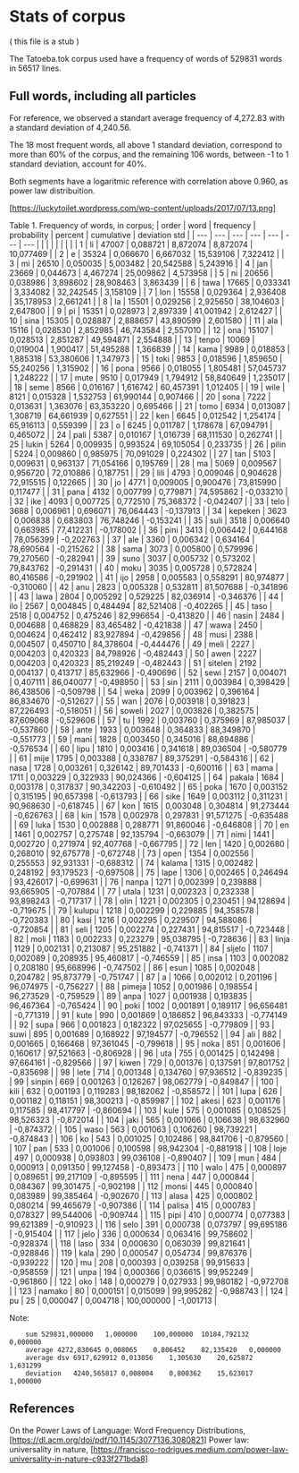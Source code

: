  # Stats of corpus

 ( this file is a stub )
 
 The Tatoeba.tok corpus used have a frequency of words of 529831 words in 56517 lines. 
 
 ## Full words, including all particles

For reference, we observed a standart average frequency of 4,272.83 with a standard deviation of 4,240.56.

The 18 most frequent words, all above 1 standard deviation, correspond to more than 60% of the corpus, 
and the remaining 106 words, between -1 to 1 standard deviation, account for 40%. 

Both segments have a logaritmic reference with correlation above 0.960, as power law distribuition.

[https://luckytoilet.wordpress.com/wp-content/uploads/2017/07/13.png]
 
 Table 1. Frequency of words, in corpus; 
 | order | word | frequency | probability | percent | cumulative | deviation std | 
 | --- | --- | --- | --- | --- | --- | --- |
 | | | | | | |
 | 1 | li | 47007 | 0,088721 | 8,872074 | 8,872074 | 10,077469 | 
 | 2 | e | 35324 | 0,066670 | 6,667032 | 15,539106 | 7,322412 | 
 | 3 | mi | 26510 | 0,050035 | 5,003482 | 20,542588 | 5,243916 | 
 | 4 | jan | 23669 | 0,044673 | 4,467274 | 25,009862 | 4,573958 | 
 | 5 | ni | 20656 | 0,038986 | 3,898602 | 28,908463 | 3,863439 | 
 | 6 | tawa | 17665 | 0,033341 | 3,334082 | 32,242545 | 3,158109 | 
 | 7 | lon | 15558 | 0,029364 | 2,936408 | 35,178953 | 2,661241 | 
 | 8 | la | 15501 | 0,029256 | 2,925650 | 38,104603 | 2,647800 | 
 | 9 | pi | 15351 | 0,028973 | 2,897339 | 41,001942 | 2,612427 | 
 | 10 | sina | 15305 | 0,028887 | 2,888657 | 43,890599 | 2,601580 | 
 | 11 | ala | 15116 | 0,028530 | 2,852985 | 46,743584 | 2,557010 | 
 | 12 | ona | 15107 | 0,028513 | 2,851287 | 49,594871 | 2,554888 | 
 | 13 | tenpo | 10069 | 0,019004 | 1,900417 | 51,495288 | 1,366839 | 
 | 14 | kama | 9989 | 0,018853 | 1,885318 | 53,380606 | 1,347973 | 
 | 15 | toki | 9853 | 0,018596 | 1,859650 | 55,240256 | 1,315902 | 
 | 16 | pona | 9566 | 0,018055 | 1,805481 | 57,045737 | 1,248222 | 
 | 17 | mute | 9510 | 0,017949 | 1,794912 | 58,840649 | 1,235017 | 
 | 18 | seme | 8566 | 0,016167 | 1,616742 | 60,457391 | 1,012405 | 
 | 19 | wile | 8121 | 0,015328 | 1,532753 | 61,990144 | 0,907466 | 
 | 20 | sona | 7222 | 0,013631 | 1,363076 | 63,353220 | 0,695466 | 
 | 21 | tomo | 6934 | 0,013087 | 1,308719 | 64,661939 | 0,627551 | 
 | 22 | ken | 6645 | 0,012542 | 1,254174 | 65,916113 | 0,559399 | 
 | 23 | o | 6245 | 0,011787 | 1,178678 | 67,094791 | 0,465072 | 
 | 24 | pali | 5387 | 0,010167 | 1,016739 | 68,111530 | 0,262741 | 
 | 25 | lukin | 5264 | 0,009935 | 0,993524 | 69,105054 | 0,233735 | 
 | 26 | pilin | 5224 | 0,009860 | 0,985975 | 70,091029 | 0,224302 | 
 | 27 | tan | 5103 | 0,009631 | 0,963137 | 71,054166 | 0,195769 | 
 | 28 | ma | 5069 | 0,009567 | 0,956720 | 72,010886 | 0,187751 | 
 | 29 | lili | 4793 | 0,009046 | 0,904628 | 72,915515 | 0,122665 | 
 | 30 | jo | 4771 | 0,009005 | 0,900476 | 73,815990 | 0,117477 | 
 | 31 | pana | 4132 | 0,007799 | 0,779871 | 74,595862 | -0,033210 | 
 | 32 | ike | 4093 | 0,007725 | 0,772510 | 75,368372 | -0,042407 | 
 | 33 | telo | 3688 | 0,006961 | 0,696071 | 76,064443 | -0,137913 | 
 | 34 | kepeken | 3623 | 0,006838 | 0,683803 | 76,748246 | -0,153241 | 
 | 35 | suli | 3518 | 0,006640 | 0,663985 | 77,412231 | -0,178002 | 
 | 36 | pini | 3413 | 0,006442 | 0,644168 | 78,056399 | -0,202763 | 
 | 37 | ale | 3360 | 0,006342 | 0,634164 | 78,690564 | -0,215262 | 
 | 38 | sama | 3073 | 0,005800 | 0,579996 | 79,270560 | -0,282941 | 
 | 39 | suno | 3037 | 0,005732 | 0,573202 | 79,843762 | -0,291431 | 
 | 40 | moku | 3035 | 0,005728 | 0,572824 | 80,416586 | -0,291902 | 
 | 41 | ijo | 2958 | 0,005583 | 0,558291 | 80,974877 | -0,310060 | 
 | 42 | anu | 2823 | 0,005328 | 0,532811 | 81,507688 | -0,341896 | 
 | 43 | lawa | 2804 | 0,005292 | 0,529225 | 82,036914 | -0,346376 | 
 | 44 | ilo | 2567 | 0,004845 | 0,484494 | 82,521408 | -0,402265 | 
 | 45 | taso | 2518 | 0,004752 | 0,475246 | 82,996654 | -0,413820 | 
 | 46 | nasin | 2484 | 0,004688 | 0,468829 | 83,465482 | -0,421838 | 
 | 47 | wawa | 2450 | 0,004624 | 0,462412 | 83,927894 | -0,429856 | 
 | 48 | musi | 2388 | 0,004507 | 0,450710 | 84,378604 | -0,444476 | 
 | 49 | meli | 2227 | 0,004203 | 0,420323 | 84,798926 | -0,482443 | 
 | 50 | awen | 2227 | 0,004203 | 0,420323 | 85,219249 | -0,482443 | 
 | 51 | sitelen | 2192 | 0,004137 | 0,413717 | 85,632966 | -0,490696 | 
 | 52 | sewi | 2157 | 0,004071 | 0,407111 | 86,040077 | -0,498950 | 
 | 53 | sin | 2111 | 0,003984 | 0,398429 | 86,438506 | -0,509798 | 
 | 54 | weka | 2099 | 0,003962 | 0,396164 | 86,834670 | -0,512627 | 
 | 55 | wan | 2076 | 0,003918 | 0,391823 | 87,226493 | -0,518051 | 
 | 56 | soweli | 2027 | 0,003826 | 0,382575 | 87,609068 | -0,529606 | 
 | 57 | tu | 1992 | 0,003760 | 0,375969 | 87,985037 | -0,537860 | 
 | 58 | ante | 1933 | 0,003648 | 0,364833 | 88,349870 | -0,551773 | 
 | 59 | mani | 1828 | 0,003450 | 0,345016 | 88,694886 | -0,576534 | 
 | 60 | lipu | 1810 | 0,003416 | 0,341618 | 89,036504 | -0,580779 | 
 | 61 | mije | 1795 | 0,003388 | 0,338787 | 89,375291 | -0,584316 | 
 | 62 | nasa | 1728 | 0,003261 | 0,326142 | 89,701433 | -0,600116 | 
 | 63 | mama | 1711 | 0,003229 | 0,322933 | 90,024366 | -0,604125 | 
 | 64 | pakala | 1684 | 0,003178 | 0,317837 | 90,342203 | -0,610492 | 
 | 65 | poka | 1670 | 0,003152 | 0,315195 | 90,657398 | -0,613793 | 
 | 66 | sike | 1649 | 0,003112 | 0,311231 | 90,968630 | -0,618745 | 
 | 67 | kon | 1615 | 0,003048 | 0,304814 | 91,273444 | -0,626763 | 
 | 68 | kin | 1578 | 0,002978 | 0,297831 | 91,571275 | -0,635488 | 
 | 69 | luka | 1530 | 0,002888 | 0,288771 | 91,860046 | -0,646808 | 
 | 70 | en | 1461 | 0,002757 | 0,275748 | 92,135794 | -0,663079 | 
 | 71 | nimi | 1441 | 0,002720 | 0,271974 | 92,407768 | -0,667795 | 
 | 72 | len | 1420 | 0,002680 | 0,268010 | 92,675778 | -0,672748 | 
 | 73 | open | 1354 | 0,002556 | 0,255553 | 92,931331 | -0,688312 | 
 | 74 | kalama | 1315 | 0,002482 | 0,248192 | 93,179523 | -0,697508 | 
 | 75 | lape | 1306 | 0,002465 | 0,246494 | 93,426017 | -0,699631 | 
 | 76 | nanpa | 1271 | 0,002399 | 0,239888 | 93,665905 | -0,707884 | 
 | 77 | utala | 1231 | 0,002323 | 0,232338 | 93,898243 | -0,717317 | 
 | 78 | olin | 1221 | 0,002305 | 0,230451 | 94,128694 | -0,719675 | 
 | 79 | kulupu | 1218 | 0,002299 | 0,229885 | 94,358578 | -0,720383 | 
 | 80 | kasi | 1216 | 0,002295 | 0,229507 | 94,588086 | -0,720854 | 
 | 81 | seli | 1205 | 0,002274 | 0,227431 | 94,815517 | -0,723448 | 
 | 82 | moli | 1183 | 0,002233 | 0,223279 | 95,038795 | -0,728636 | 
 | 83 | linja | 1129 | 0,002131 | 0,213087 | 95,251882 | -0,741371 | 
 | 84 | sijelo | 1107 | 0,002089 | 0,208935 | 95,460817 | -0,746559 | 
 | 85 | insa | 1103 | 0,002082 | 0,208180 | 95,668996 | -0,747502 | 
 | 86 | esun | 1085 | 0,002048 | 0,204782 | 95,873779 | -0,751747 | 
 | 87 | a | 1066 | 0,002012 | 0,201196 | 96,074975 | -0,756227 | 
 | 88 | pimeja | 1052 | 0,001986 | 0,198554 | 96,273529 | -0,759529 | 
 | 89 | anpa | 1027 | 0,001938 | 0,193835 | 96,467364 | -0,765424 | 
 | 90 | poki | 1002 | 0,001891 | 0,189117 | 96,656481 | -0,771319 | 
 | 91 | kute | 990 | 0,001869 | 0,186852 | 96,843333 | -0,774149 | 
 | 92 | supa | 966 | 0,001823 | 0,182322 | 97,025655 | -0,779809 | 
 | 93 | suwi | 895 | 0,001689 | 0,168922 | 97,194577 | -0,796552 | 
 | 94 | ali | 882 | 0,001665 | 0,166468 | 97,361045 | -0,799618 | 
 | 95 | noka | 851 | 0,001606 | 0,160617 | 97,521663 | -0,806928 | 
 | 96 | uta | 755 | 0,001425 | 0,142498 | 97,664161 | -0,829566 | 
 | 97 | kiwen | 729 | 0,001376 | 0,137591 | 97,801752 | -0,835698 | 
 | 98 | lete | 714 | 0,001348 | 0,134760 | 97,936512 | -0,839235 | 
 | 99 | sinpin | 669 | 0,001263 | 0,126267 | 98,062779 | -0,849847 | 
 | 100 | kili | 632 | 0,001193 | 0,119283 | 98,182062 | -0,858572 | 
 | 101 | lupa | 626 | 0,001182 | 0,118151 | 98,300213 | -0,859987 | 
 | 102 | akesi | 623 | 0,001176 | 0,117585 | 98,417797 | -0,860694 | 
 | 103 | kule | 575 | 0,001085 | 0,108525 | 98,526323 | -0,872014 | 
 | 104 | jaki | 565 | 0,001066 | 0,106638 | 98,632960 | -0,874372 | 
 | 105 | waso | 563 | 0,001063 | 0,106260 | 98,739221 | -0,874843 | 
 | 106 | ko | 543 | 0,001025 | 0,102486 | 98,841706 | -0,879560 | 
 | 107 | pan | 533 | 0,001006 | 0,100598 | 98,942304 | -0,881918 | 
 | 108 | loje | 497 | 0,000938 | 0,093803 | 99,036108 | -0,890407 | 
 | 109 | mun | 484 | 0,000913 | 0,091350 | 99,127458 | -0,893473 | 
 | 110 | walo | 475 | 0,000897 | 0,089651 | 99,217109 | -0,895595 | 
 | 111 | nena | 447 | 0,000844 | 0,084367 | 99,301475 | -0,902198 | 
 | 112 | monsi | 445 | 0,000840 | 0,083989 | 99,385464 | -0,902670 | 
 | 113 | alasa | 425 | 0,000802 | 0,080214 | 99,465679 | -0,907386 | 
 | 114 | palisa | 415 | 0,000783 | 0,078327 | 99,544006 | -0,909744 | 
 | 115 | pipi | 410 | 0,000774 | 0,077383 | 99,621389 | -0,910923 | 
 | 116 | selo | 391 | 0,000738 | 0,073797 | 99,695186 | -0,915404 | 
 | 117 | jelo | 336 | 0,000634 | 0,063416 | 99,758602 | -0,928374 | 
 | 118 | laso | 334 | 0,000630 | 0,063039 | 99,821641 | -0,928846 | 
 | 119 | kala | 290 | 0,000547 | 0,054734 | 99,876376 | -0,939222 | 
 | 120 | mu | 208 | 0,000393 | 0,039258 | 99,915633 | -0,958559 | 
 | 121 | unpa | 194 | 0,000366 | 0,036615 | 99,952249 | -0,961860 | 
 | 122 | oko | 148 | 0,000279 | 0,027933 | 99,980182 | -0,972708 | 
 | 123 | namako | 80 | 0,000151 | 0,015099 | 99,995282 | -0,988743 | 
 | 124 | pu | 25 | 0,000047 | 0,004718 | 100,000000 | -1,001713 | 

Note:
```
	sum	529831,000000	1,000000	100,000000	10184,792132	0,000000
	average	4272,830645	0,008065	0,806452	82,135420	0,000000
	average dsv	6917,629912	0,013056	1,305630	20,625872	1,631299
	deviation	4240,565817	0,008004	0,800362	15,623017	1,000000
```

 ## References
 
On the Power Laws of Language: Word Frequency Distributions, [https://dl.acm.org/doi/pdf/10.1145/3077136.3080821]
Power law: universality in nature, [https://francisco-rodrigues.medium.com/power-law-universality-in-nature-c933f271bda8]

